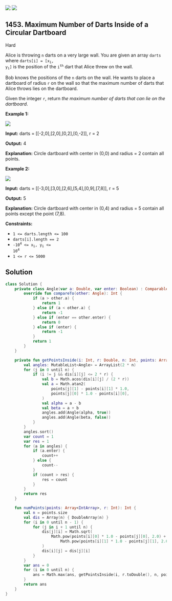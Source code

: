 [![](https://img.shields.io/github/stars/javadev/LeetCode-in-Kotlin?label=Stars&style=flat-square)](https://github.com/javadev/LeetCode-in-Kotlin)
[![](https://img.shields.io/github/forks/javadev/LeetCode-in-Kotlin?label=Fork%20me%20on%20GitHub%20&style=flat-square)](https://github.com/javadev/LeetCode-in-Kotlin/fork)

## 1453\. Maximum Number of Darts Inside of a Circular Dartboard

Hard

Alice is throwing `n` darts on a very large wall. You are given an array `darts` where <code>darts[i] = [x<sub>i</sub>, y<sub>i</sub>]</code> is the position of the <code>i<sup>th</sup></code> dart that Alice threw on the wall.

Bob knows the positions of the `n` darts on the wall. He wants to place a dartboard of radius `r` on the wall so that the maximum number of darts that Alice throws lies on the dartboard.

Given the integer `r`, return _the maximum number of darts that can lie on the dartboard_.

**Example 1:**

![](https://assets.leetcode.com/uploads/2020/04/29/sample_1_1806.png)

**Input:** darts = \[\[-2,0],[2,0],[0,2],[0,-2]], r = 2

**Output:** 4

**Explanation:** Circle dartboard with center in (0,0) and radius = 2 contain all points.

**Example 2:**

![](https://assets.leetcode.com/uploads/2020/04/29/sample_2_1806.png)

**Input:** darts = \[\[-3,0],[3,0],[2,6],[5,4],[0,9],[7,8]], r = 5

**Output:** 5

**Explanation:** Circle dartboard with center in (0,4) and radius = 5 contain all points except the point (7,8).

**Constraints:**

*   `1 <= darts.length <= 100`
*   `darts[i].length == 2`
*   <code>-10<sup>4</sup> <= x<sub>i</sub>, y<sub>i</sub> <= 10<sup>4</sup></code>
*   `1 <= r <= 5000`

## Solution

```kotlin
class Solution {
    private class Angle(var a: Double, var enter: Boolean) : Comparable<Angle> {
        override fun compareTo(other: Angle): Int {
            if (a > other.a) {
                return 1
            } else if (a < other.a) {
                return -1
            } else if (enter == other.enter) {
                return 0
            } else if (enter) {
                return -1
            }
            return 1
        }
    }

    private fun getPointsInside(i: Int, r: Double, n: Int, points: Array<IntArray>, dis: Array<DoubleArray>): Int {
        val angles: MutableList<Angle> = ArrayList(2 * n)
        for (j in 0 until n) {
            if (i != j && dis[i][j] <= 2 * r) {
                val b = Math.acos(dis[i][j] / (2 * r))
                val a = Math.atan2(
                    points[j][1] - points[i][1] * 1.0,
                    points[j][0] * 1.0 - points[i][0],
                )
                val alpha = a - b
                val beta = a + b
                angles.add(Angle(alpha, true))
                angles.add(Angle(beta, false))
            }
        }
        angles.sort()
        var count = 1
        var res = 1
        for (a in angles) {
            if (a.enter) {
                count++
            } else {
                count--
            }
            if (count > res) {
                res = count
            }
        }
        return res
    }

    fun numPoints(points: Array<IntArray>, r: Int): Int {
        val n = points.size
        val dis = Array(n) { DoubleArray(n) }
        for (i in 0 until n - 1) {
            for (j in i + 1 until n) {
                dis[j][i] = Math.sqrt(
                    Math.pow(points[i][0] * 1.0 - points[j][0], 2.0) +
                        Math.pow(points[i][1] * 1.0 - points[j][1], 2.0),
                )
                dis[i][j] = dis[j][i]
            }
        }
        var ans = 0
        for (i in 0 until n) {
            ans = Math.max(ans, getPointsInside(i, r.toDouble(), n, points, dis))
        }
        return ans
    }
}
```